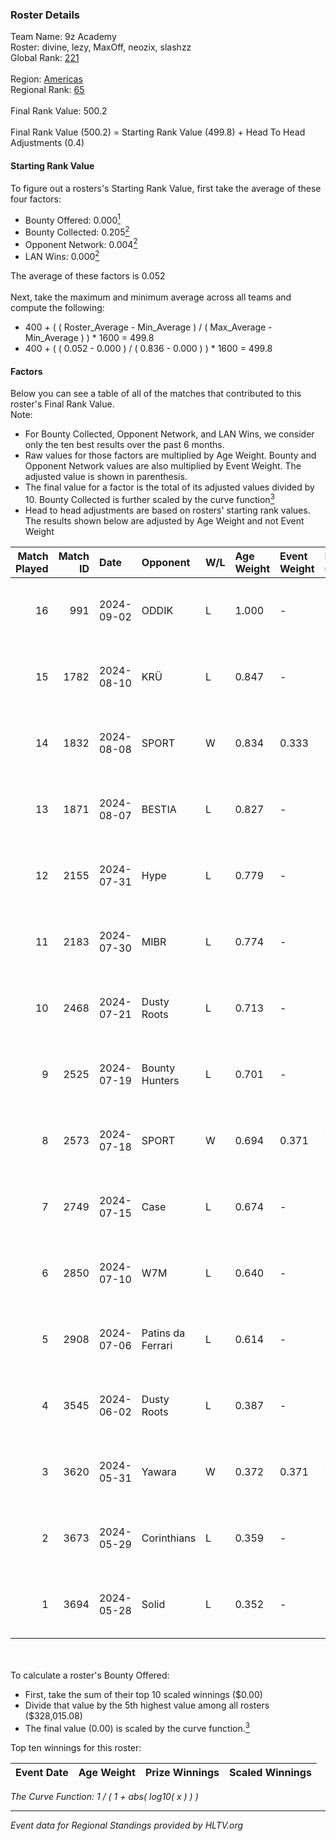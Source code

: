 ### Roster Details<br />
Team Name: 9z Academy<br />
Roster: divine, lezy, MaxOff, neozix, slashzz<br />
Global Rank: [221](../../standings_global_2024_10_02.md)<br />
<br />
Region: [Americas]( ../../standings_americas_2024_10_02.md)<br />
Regional Rank: [65]( ../../standings_americas_2024_10_02.md)<br />
<br />
Final Rank Value:  500.2<br />
<br />
Final Rank Value (500.2) = Starting Rank Value (499.8) + Head To Head Adjustments (0.4)<br />

#### Starting Rank Value<br />
To figure out a rosters's Starting Rank Value, first take the average of these four factors:<br />
- Bounty Offered: 0.000[<sup>1</sup>](#table2)
- Bounty Collected: 0.205[<sup>2</sup>](#table1)
- Opponent Network: 0.004[<sup>2</sup>](#table1)
- LAN Wins: 0.000[<sup>2</sup>](#table1)

The average of these factors is 0.052<br />
<br />
Next, take the maximum and minimum average across all teams and compute the following:<br />
- 400 + ( ( Roster_Average - Min_Average ) / ( Max_Average - Min_Average ) ) * 1600 = 499.8
- 400 + ( ( 0.052 - 0.000 ) / ( 0.836 - 0.000 ) ) * 1600 = 499.8


#### Factors<br />
Below you can see a table of all of the matches that contributed to this roster's Final Rank Value.<br />
Note:<br />

- For Bounty Collected, Opponent Network, and LAN Wins, we consider only the ten best results over the past 6 months.
- Raw values for those factors are multiplied by Age Weight. Bounty and Opponent Network values are also multiplied by Event Weight. The adjusted value is shown in parenthesis.
- The final value for a factor is the total of its adjusted values divided by 10. Bounty Collected is further scaled by the curve function[<sup>3</sup>](#curveFunction)
- Head to head adjustments are based on rosters' starting rank values. The results shown below are adjusted by Age Weight and not Event Weight
<span id="table1"></span><br />


| Match Played | Match ID | Date       | Opponent          | W/L | Age Weight | Event Weight | Bounty Collected | Opponent Network | LAN Wins  | H2H Adj. | Roster                                |
| -: | -: | :- | :- | :- | :- | :- | :- | :- | :- | -: | :- |
|           16 |      991 | 2024-09-02 | ODDIK             | L   | 1.000      | -            | -                | -                | -         |    -1.28 | divine, lezy, MaxOff, neozix, slashzz |
|           15 |     1782 | 2024-08-10 | KRÜ               | L   | 0.847      | -            | -                | -                | -         |    -3.66 | divine, lezy, MaxOff, neozix, slashzz |
|           14 |     1832 | 2024-08-08 | SPORT             | W   | 0.834      | 0.333        | 0.002 (0.001)    | 0.062 (0.017)    | 0 (0.000) |    17.34 | divine, lezy, MaxOff, neozix, slashzz |
|           13 |     1871 | 2024-08-07 | BESTIA            | L   | 0.827      | -            | -                | -                | -         |    -1.98 | divine, lezy, MaxOff, neozix, slashzz |
|           12 |     2155 | 2024-07-31 | Hype              | L   | 0.779      | -            | -                | -                | -         |    -3.28 | divine, lezy, MaxOff, neozix, slashzz |
|           11 |     2183 | 2024-07-30 | MIBR              | L   | 0.774      | -            | -                | -                | -         |    -0.20 | divine, lezy, MaxOff, neozix, slashzz |
|           10 |     2468 | 2024-07-21 | Dusty Roots       | L   | 0.713      | -            | -                | -                | -         |    -4.62 | divine, lezy, MaxOff, neozix, slashzz |
|            9 |     2525 | 2024-07-19 | Bounty Hunters    | L   | 0.701      | -            | -                | -                | -         |    -2.68 | divine, lezy, MaxOff, neozix, slashzz |
|            8 |     2573 | 2024-07-18 | SPORT             | W   | 0.694      | 0.371        | 0.002 (0.001)    | 0.062 (0.016)    | 0 (0.000) |    15.80 | divine, lezy, MaxOff, neozix, slashzz |
|            7 |     2749 | 2024-07-15 | Case              | L   | 0.674      | -            | -                | -                | -         |    -1.99 | divine, lezy, MaxOff, neozix, slashzz |
|            6 |     2850 | 2024-07-10 | W7M               | L   | 0.640      | -            | -                | -                | -         |    -4.41 | divine, lezy, MaxOff, neozix, slashzz |
|            5 |     2908 | 2024-07-06 | Patins da Ferrari | L   | 0.614      | -            | -                | -                | -         |    -3.69 | divine, lezy, MaxOff, neozix, slashzz |
|            4 |     3545 | 2024-06-02 | Dusty Roots       | L   | 0.387      | -            | -                | -                | -         |    -2.02 | divine, lezy, MaxOff, neozix, slashzz |
|            3 |     3620 | 2024-05-31 | Yawara            | W   | 0.372      | 0.371        | 0.000 (0.000)    | 0.024 (0.003)    | 0 (0.000) |     5.69 | divine, lezy, MaxOff, neozix, slashzz |
|            2 |     3673 | 2024-05-29 | Corinthians       | L   | 0.359      | -            | -                | -                | -         |    -7.18 | divine, lezy, MaxOff, neozix, slashzz |
|            1 |     3694 | 2024-05-28 | Solid             | L   | 0.352      | -            | -                | -                | -         |    -1.50 | divine, lezy, MaxOff, neozix, slashzz |

<br />
<span id="table2"></span><br />
To calculate a roster's Bounty Offered:<br />

- First, take the sum of their top 10 scaled winnings ($0.00)
- Divide that value by the 5th highest value among all rosters ($328,015.08)
- The final value (0.00) is scaled by the curve function.[<sup>3</sup>](#curveFunction)

Top ten winnings for this roster:<br />

| Event Date | Age Weight | Prize Winnings | Scaled Winnings |
| :- | -: | :- | :- |


<span id="curveFunction"></span>_The Curve Function: 1 / ( 1 + abs( log10( x ) ) )_<br />

---
_Event data for Regional Standings provided by HLTV.org_<br />
